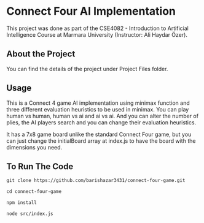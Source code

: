 # Connect Four AI Implementation

This project was done as part of the CSE4082 - Introduction to Artificial Intelligence Course at Marmara University (Instructor: Ali Haydar Özer). 

## About the Project
You can find the details of the project under Project Files folder.

## Usage
This is a Connect 4 game AI implementation using minimax function and three different evaluation heuristics to be used in minimax. You can play human vs human, human vs ai and ai vs ai. And you can alter the number of plies, the AI players search and you can change their evaluation heuristics.

It has a 7x8 game board unlike the standard Connect Four game, but you can just change the initialBoard array at index.js to have the board with the dimensions you need.

## To Run The Code
```txt
git clone https://github.com/barishazar3431/connect-four-game.git

cd connect-four-game

npm install

node src/index.js
```


